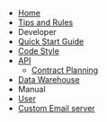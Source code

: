 - [Home](/)
- [Tips and Rules](/rules)
- Developer
 - [Quick Start Guide](/developer/quick-start)
 - [Code Style](/developer/code-style)
 - [API](/developer/api/)
   - [Contract Planning](/developer/api/contract-planning)
 - [Data Warehouse](/developer/api/data-warehouse)
- Manual
 - [User](/manual/user)
 - [Custom Email server](/manual/custom-smtp-server)
